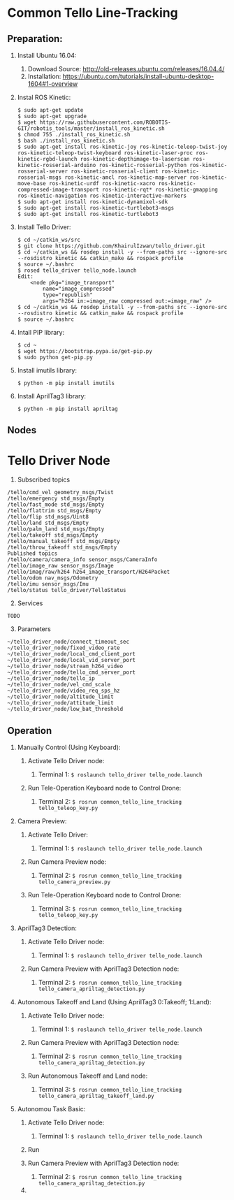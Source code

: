 # Common Tello Line-Tracking

## Preparation:

1. Install Ubuntu 16.04: 
	1. Download Source: http://old-releases.ubuntu.com/releases/16.04.4/
	2. Installation: https://ubuntu.com/tutorials/install-ubuntu-desktop-1604#1-overview

2. Instal ROS Kinetic:
	```
	$ sudo apt-get update
	$ sudo apt-get upgrade
	$ wget https://raw.githubusercontent.com/ROBOTIS-GIT/robotis_tools/master/install_ros_kinetic.sh
	$ chmod 755 ./install_ros_kinetic.sh 
	$ bash ./install_ros_kinetic.sh 
	$ sudo apt-get install ros-kinetic-joy ros-kinetic-teleop-twist-joy ros-kinetic-teleop-twist-keyboard ros-kinetic-laser-proc ros-kinetic-rgbd-launch ros-kinetic-depthimage-to-laserscan ros-kinetic-rosserial-arduino ros-kinetic-rosserial-python ros-kinetic-rosserial-server ros-kinetic-rosserial-client ros-kinetic-rosserial-msgs ros-kinetic-amcl ros-kinetic-map-server ros-kinetic-move-base ros-kinetic-urdf ros-kinetic-xacro ros-kinetic-compressed-image-transport ros-kinetic-rqt* ros-kinetic-gmapping ros-kinetic-navigation ros-kinetic-interactive-markers
	$ sudo apt-get install ros-kinetic-dynamixel-sdk
	$ sudo apt-get install ros-kinetic-turtlebot3-msgs
	$ sudo apt-get install ros-kinetic-turtlebot3
	```
	
3. Install Tello Driver:
	```
	$ cd ~/catkin_ws/src
	$ git clone https://github.com/KhairulIzwan/tello_driver.git
	$ cd ~/catkin_ws && rosdep install -y --from-paths src --ignore-src --rosdistro kinetic && catkin_make && rospack profile
	$ source ~/.bashrc
	$ rosed tello_driver tello_node.launch
	Edit:
		<node pkg="image_transport" 
			name="image_compressed"
			type="republish"
			args="h264 in:=image_raw compressed out:=image_raw" />
	$ cd ~/catkin_ws && rosdep install -y --from-paths src --ignore-src --rosdistro kinetic && catkin_make && rospack profile
	$ source ~/.bashrc
	```
	
4. Intall PIP library:
	```
	$ cd ~
	$ wget https://bootstrap.pypa.io/get-pip.py
	$ sudo python get-pip.py
	```
	
5. Install imutils library:
	```
	$ python -m pip install imutils
	```
	
6. Install AprilTag3 library:
	```
	$ python -m pip install apriltag
	```
	
## Nodes
# Tello Driver Node

1. Subscribed topics
```
/tello/cmd_vel geometry_msgs/Twist
/tello/emergency std_msgs/Empty
/tello/fast_mode std_msgs/Empty
/tello/flattrim std_msgs/Empty
/tello/flip std_msgs/Uint8
/tello/land std_msgs/Empty
/tello/palm_land std_msgs/Empty
/tello/takeoff std_msgs/Empty
/tello/manual_takeoff std_msgs/Empty
/tello/throw_takeoff std_msgs/Empty
Published topics
/tello/camera/camera_info sensor_msgs/CameraInfo
/tello/image_raw sensor_msgs/Image
/tello/imag/raw/h264 h264_image_transport/H264Packet
/tello/odom nav_msgs/Odometry
/tello/imu sensor_msgs/Imu
/tello/status tello_driver/TelloStatus
```

2. Services
```
TODO
```

3. Parameters
```
~/tello_driver_node/connect_timeout_sec
~/tello_driver_node/fixed_video_rate
~/tello_driver_node/local_cmd_client_port
~/tello_driver_node/local_vid_server_port
~/tello_driver_node/stream_h264_video
~/tello_driver_node/tello_cmd_server_port
~/tello_driver_node/tello_ip
~/tello_driver_node/vel_cmd_scale
~/tello_driver_node/video_req_sps_hz
~/tello_driver_node/altitude_limit
~/tello_driver_node/attitude_limit
~/tello_driver_node/low_bat_threshold
```

## Operation

1. Manually Control (Using Keyboard):
	1. Activate Tello Driver node:
		1. Terminal 1:
		```$ roslaunch tello_driver tello_node.launch```
	
	2. Run Tele-Operation Keyboard node to Control Drone:
		1. Terminal 2:
		```$ rosrun common_tello_line_tracking tello_teleop_key.py```
	
2. Camera Preview:
	1. Activate Tello Driver:
		1. Terminal 1:
		```$ roslaunch tello_driver tello_node.launch```
		
	2. Run Camera Preview node:
		1. Terminal 2:
		```$ rosrun common_tello_line_tracking tello_camera_preview.py```
		
	3. Run Tele-Operation Keyboard node to Control Drone:
		1. Terminal 3:
		```$ rosrun common_tello_line_tracking tello_teleop_key.py```
	
3. AprilTag3 Detection:
	1. Activate Tello Driver node:
		1. Terminal 1:
		```$ roslaunch tello_driver tello_node.launch```
		
	2. Run Camera Preview with AprilTag3 Detection node:
		1. Terminal 2:
		```$ rosrun common_tello_line_tracking tello_camera_apriltag_detection.py```
	
4. Autonomous Takeoff and Land (Using AprilTag3 0:Takeoff; 1:Land):
	1. Activate Tello Driver node:
		1. Terminal 1:
		```$ roslaunch tello_driver tello_node.launch```
		
	2. Run Camera Preview with AprilTag3 Detection node:
		1. Terminal 2:
		```$ rosrun common_tello_line_tracking tello_camera_apriltag_detection.py```
		
	3. Run Autonomous Takeoff and Land node:
		1. Terminal 3:
		```$ rosrun common_tello_line_tracking tello_camera_apriltag_takeoff_land.py```
	
5. Autonomou Task Basic:
	1. Activate Tello Driver node:
		1. Terminal 1:
		```$ roslaunch tello_driver tello_node.launch```
	
	2. Run	
	3. Run Camera Preview with AprilTag3 Detection node:
		1. Terminal 2:
		```$ rosrun common_tello_line_tracking tello_camera_apriltag_detection.py```
		
	3. 
